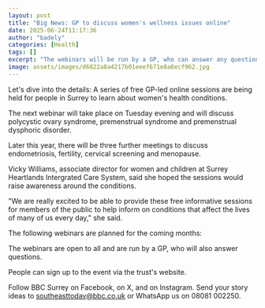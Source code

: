 ```yaml
---
layout: post
title: "Big News: GP to discuss women's wellness issues online"
date: 2025-06-24T11:17:36
author: "badely"
categories: [Health]
tags: []
excerpt: "The webinars will be run by a GP, who can answer any questions people have about women's health."
image: assets/images/d6822a8a4217b01eeef671e8a6ecf962.jpg
---
```


Let's dive into the details: A series of free GP-led online sessions are being held for people in Surrey to learn about women's health conditions.

The next webinar will take place on Tuesday evening and will discuss polycystic ovary syndrome, premenstrual syndrome and premenstrual dysphoric disorder.

Later this year, there will be three further meetings to discuss endometriosis, fertility, cervical screening and menopause.

Vicky Williams, associate director for women and children at Surrey Heartlands Intergrated Care System, said she hoped the sessions would raise awareness around the conditions.

"We are really excited to be able to provide these free informative sessions for members of the public to help inform on conditions that affect the lives of many of us every day," she said.

The following webinars are planned for the coming months:

The webinars are open to all and are run by a GP, who will also answer questions.

People can sign up to the event via the trust's website.

Follow BBC Surrey on Facebook, on X, and on Instagram. Send your story ideas to southeasttoday@bbc.co.uk or WhatsApp us on 08081 002250.

